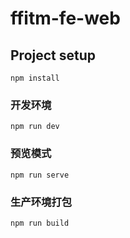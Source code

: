 # ffitm-fe-web

## Project setup
```
npm install
```

### 开发环境
```
npm run dev
```

### 预览模式
```
npm run serve
```

### 生产环境打包

```
npm run build
```